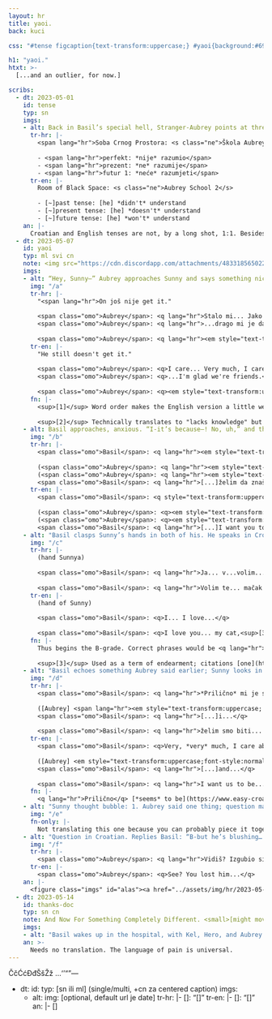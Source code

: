 ```yaml
---
layout: hr
title: yaoi.
back: kuci

css: "#tense figcaption{text-transform:uppercase;} #yaoi{background:#696c71; color:#fff;} #yaoi h2{color:#bfbfbf;} #yaoi .note img{display:block;} #yaoi a{text-decoration-color:#9c9ea2;} #yaoi ::selection{background:#494c51;} #yaoi del{color:inherit;} #thanks-doc hr{display:none;} #alas{margin-bottom:-.5em;} /*temp*/ small{font-size:.85em;} article:last-of-type{margin-top:7em;}"

h1: "yaoi."
htxt: >-
  [...and an outlier, for now.]

scribs:
  - dt: 2023-05-01
    id: tense
    typ: sn
    imgs:
    - alt: Back in Basil’s special hell, Stranger-Aubrey points at three variations of a sentence on a chalkboard. (Faintly in the background, a drawing of him and Sunny has been erased.) Basil is distressed.
      tr-hr: |-
        <span lang="hr">Soba Crnog Prostora: <s class="ne">Škola Aubrey 2</s></span>
        
        - <span lang="hr">perfekt: *nije* razumio</span>
        - <span lang="hr">prezent: *ne* razumije</span>
        - <span lang="hr">futur 1: *neće* razumjeti</span>
      tr-en: |-
        Room of Black Space: <s class="ne">Aubrey School 2</s>
        
        - [~]past tense: [he] *didn't* understand
        - [~]present tense: [he] *doesn't* understand
        - [~]future tense: [he] *won't* understand
    an: |-
      Croatian and English tenses are not, by a long shot, 1:1. Besides that, I had a weird amount of trouble with this *specific* line from [last round](hrvatski/ostatak-aprila#bonding)---and even got it wrong the first time *here,* hence the little correction.
  - dt: 2023-05-07
    id: yaoi
    typ: ml svi cn
    note: <img src="https://cdn.discordapp.com/attachments/483318565022203904/1105652598796718110/image.png" alt="this whole thing is a sitcom now i think."/>
    imgs:
    - alt: “Hey, Sunny—” Aubrey approaches Sunny and says something nice in Croatian. He doesn’t get it, to her annoyance. She yells to Basil, who’s been watching from a distance; “Ugh, sorry about this, Sunny; forget I said anyth—” Basil, in a panic, yells “W-wait—No no no no ne [no]—!!!”
      img: "/a"
      tr-hr: |-
        "<span lang="hr">On još nije get it."
        
        <span class="omo">Aubrey</span>: <q lang="hr">Stalo mi... Jako mi je stalo do tebe..\.. Nadam se da si dobro, i...</q>  
        <span class="omo">Aubrey</span>: <q lang="hr">...drago mi je da smo prijatelji.</q>
        
        <span class="omo">Aubrey</span>: <q lang="hr"><em style="text-transform:uppercase; font-weight:normal;">**Nema** znanja!!!</em></q>
      tr-en: |-
        "He still doesn't get it."
        
        <span class="omo">Aubrey</span>: <q>I care... Very much, I care about you<sup>[1]</sup>..\.. I hope you're well, and...</q>  
        <span class="omo">Aubrey</span>: <q>...I'm glad we're friends.</q>
        
        <span class="omo">Aubrey</span>: <q><em style="text-transform:uppercase;">**No** knowledge!!!</em></q><sup>[2]</sup>
      fn: |-
        <sup>[1]</sup> Word order makes the English version a little weird here; <q lang="hr">jako</q> is the emphasizer, and goes [before the thing being emphasized](https://www.easy-croatian.com/2014/11/8.html). A more natural English version of the line, hesitation intact, would be "I care about you... a lot," but the translation keeps the Croatian word order because otherwise the ellipses don't line up.
        
        <sup>[2]</sup> Technically translates to "lacks knowledge" but the intention was like, "no thoughts head empty," with the "he has" being implicit.
    - alt: Basil approaches, anxious. “I-it’s because—! No, uh,” and then he starts muttering in both English and Croatian, trying to piece a sentence together. Sunny and Aubrey stare at him. Then he finally gets the words out, in an angry exclamation that pisses Aubrey off—but she’s relegated to the background as Basil grabs Sunny’s wrists. He smiles desperately. “S-Sunny— Y-you understand, don’t you?” Basil sputters. (Aubrey exclaims something in the background. Basil continues unfettered:) “A-after all this time, I…” (One more word from Aubrey.) “I want you t—” Then Basil switches to Croatian.
      img: "/b"
      tr-hr: |-
        <span class="omo">Basil</span>: <q lang="hr"><em style="text-transform:uppercase; font-weight:normal;">R-rekla si to *ne*točno!!</em></q>
        
        (<span class="omo">Aubrey</span>: <q lang="hr"><em style="text-transform:uppercase; font-weight:normal;">Naučila sam te sve što znaš—</em></q>)  
        (<span class="omo">Aubrey</span>: <q lang="hr"><em style="text-transform:uppercase; font-weight:normal;">Odustajem.</em></q>)  
        <span class="omo">Basil</span>: <q lang="hr">[...]želim da znaš...</q>
      tr-en: |-
        <span class="omo">Basil</span>: <q style="text-transform:uppercase;">Y-you said it *wrong*!!</q>
        
        (<span class="omo">Aubrey</span>: <q><em style="text-transform:uppercase;">I taught you everything you know—</em></q>)  
        (<span class="omo">Aubrey</span>: <q><em style="text-transform:uppercase;">I give up.</em></q>)  
        <span class="omo">Basil</span>: <q lang="hr">[...]I want you to know...</q>
    - alt: "Basil clasps Sunny’s hands in both of his. He speaks in Croatian with yaoi flourish, sidemouth and flowing petals and kneeling and all. / Sunny stares blankly as ever. (Artist’s note in the corner: “this is Hte Best Thign i have Ever drawn, if oyu disagree then Ufck Yuo. [in strikethrough] it’s past 1AM”)"
      img: "/c"
      tr-hr: |-
        (hand Sunnya)
        
        <span class="omo">Basil</span>: <q lang="hr">Ja... v...volim...</q>
        
        <span class="omo">Basil</span>: <q lang="hr">Volim te... mačak moj,<sup>[3]</sup> sunce moje, s-sreco moj~!!</q>
      tr-en: |-
        (hand of Sunny)
        
        <span class="omo">Basil</span>: <q>I... I love...</q>
        
        <span class="omo">Basil</span>: <q>I love you... my cat,<sup>[3]</sup> my sun, my happiness~!!</q>
      fn: |-
        Thus begins the B-grade. Correct phrases would be <q lang="hr">mačku moj</q> and <q lang="hr">sreco moja</q>; they remain uncorrected for the usual "artist couldn't have known better with the knowledge had at the time" reasons.
        
        <sup>[3]</sup> Used as a term of endearment; citations [one](https://www.expatincroatia.com/croatian-terms-of-endearment/) and [two](https://old.reddit.com/r/croatian/comments/x8pn0b/terms_of_endearment/inkrwuk/). (Fun fact, I flip-flopped *so hard* on whether to use this before remembering Basil straight-up likens Sunny to a kitten in [a birthday photo](https://omori.fandom.com/wiki/PHOTO_ALBUM?file=FA_ALBUM_33.png#REAL_WORLD).)
    - alt: "Basil echoes something Aubrey said earlier; Sunny looks in her direction. The… irritation? secondhand embarassment? is real. / Back to Basil, he continues the echo but with very, /very/ particular emphasis. Then: “Soooo, whaddaya say~?”"
      img: "/d"
      tr-hr: |-
        <span class="omo">Basil</span>: <q lang="hr">*Prilično* mi je stalo do tebe...</q>
        
        ([Aubrey] <span lang="hr"><em style="text-transform:uppercase; font-weight:normal;">nije</em> <span lang="en">affiliated</span> s ovim ljudima</span>)  
        <span class="omo">Basil</span>: <q lang="hr">[...]i...</q>
        
        <span class="omo">Basil</span>: <q lang="hr">želim smo biti... *vrlo*... bliski prijatelji..\..</q>
      tr-en: |-
        <span class="omo">Basil</span>: <q>Very, *very* much, I care about you...</q>
        
        ([Aubrey] <em style="text-transform:uppercase;font-style:normal;">is not</em> affiliated with these people)  
        <span class="omo">Basil</span>: <q lang="hr">[...]and...</q>
        
        <span class="omo">Basil</span>: <q lang="hr">I want us to be... *very*... close friends..\..</q>
      fn: |-
        <q lang="hr">Prilično</q> [*seems* to be](https://www.easy-croatian.com/2014/11/56.html) stronger than <q lang="jako">jako</q>..\.. Besides that, Basil's line has been left wonky on purpose again (<q lang="hr">želim ~~smo biti~~ **da budemo** vrlo bliski prijatelji</q>), because grammatical tense.
    - alt: "Sunny thought bubble: 1. Aubrey said one thing; question mark. 2. Basil said another; heart. 3. Both dialogues had “mi je stalo do tebe” and “prijatelji.” 4. Therefore, question mark = heart? approximately…? / 5. Therefore, Aubrey said [heart]??!!!! Fireworks go off in Sunny’s head. Ode_to_Joy.sproutmole! Aubrey picking him up bridal-style! Aubrey and him holding hands [how scandalous, redacted]! [Something /fully/ redacted]…! / Speech bubble from offscreen: “Hey. Earth to Sunny?”"
      img: "/e"
      fn-only: |-
        Not translating this one because you can probably piece it together ;V
    - alt: "Question in Croatian. Replies Basil: “B-but he’s blushing… I think…” Aubrey: “You are /on/. your /knee/.” She’s waving a hand in front of Sunny’s face and getting no response. And Basil, indeed, is still on his knee."
      img: "/f"
      tr-hr: |-
        <span class="omo">Aubrey</span>: <q lang="hr">Vidiš? Izgubio si ga...</q>
      tr-en: |-
        <span class="omo">Aubrey</span>: <q>See? You lost him...</q>
    an: |-
      <figure class="imgs" id="alas"><a href="../assets/img/hr/2023-05-09.png"><img src="../assets/img/hr/2023-05-09.png" alt="Gru meme ft. Basil. First panel: Aubrey, who speaks Croatian, talked to Sunny; Sunny has a crush on her. Second panel (expectation): If Basil speaks Croatian, Sunny will crush on /him/. Third panel (in which Basil looks disgruntled): Aubrey has taught him Croatian both back then (both kneeling over a puzzle) and now (her yelling at him through a megaphone…). Fourth panel (reality, to Basil’s /extreme/ disgruntlement): Basil speaks Croatian. Sunny doesn’t get it." title="Gru meme ft. Basil. First panel: Aubrey, who speaks Croatian, talked to Sunny; Sunny has a crush on her. Second panel (expectation): If Basil speaks Croatian, Sunny will crush on /him/. Third panel (in which Basil looks disgruntled): Aubrey has taught him Croatian both back then (both kneeling over a puzzle) and now (her yelling at him through a megaphone…). Fourth panel (reality, to Basil’s /extreme/ disgruntlement): Basil speaks Croatian. Sunny doesn’t get it."></a><figcaption><a href="https://knowyourmeme.com/memes/grus-plan">alas.</a></figcaption></figure>
  - dt: 2023-05-14
    id: thanks-doc
    typ: sn cn
    note: And Now For Something Completely Different. <small>[might move this to the next page later, but for now it's here since it's from the same month]</small>
    imgs:
    - alt: "Basil wakes up in the hospital, with Kel, Hero, and Aubrey standing nearby. Hero: “Hey, Basil. How’re you feeling?” He holds up a card that reads “How much does it hurt?”, below which is a pain scale from 1 (Not at all!) to 3 (OK) to 5 (Horrid Agony). / Basil’s response: “P… Pet….”. Kel: “‘Pet’? You want Hector? /Here??/” Aubrey translates: “Five. He means five….”"
    an: >-
      Needs no translation. The language of pain is universal.
---
```

ČčĆćĐđŠšŽž
…‘’“”—

  - dt: 
    id: 
    typ: [sn ili ml] (single/multi, +cn za centered caption)
    imgs:
    - alt: 
      img: [optional, default url je date]
      tr-hr: |-
        <span class="omo">[]</span>: <q lang="hr">[]</q>
      tr-en: |-
        <span class="omo">[]</span>: <q>[]</q>
    an: |-
      []
